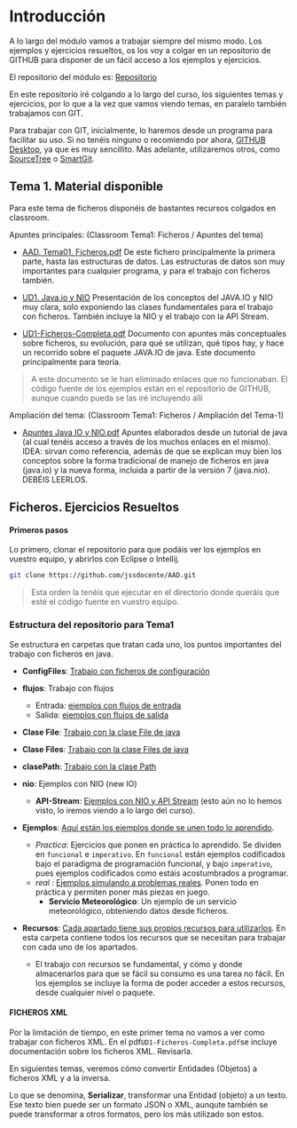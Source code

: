 # Introducción

A lo largo del módulo vamos a trabajar siempre del mismo modo.
Los ejemplos y ejercicios resueltos, os los voy a colgar en un repositorio de GITHUB para disponer de un fácil acceso a los ejemplos y ejercicios.

El repositorio del módulo es:  [Repositorio](https://github.com/jssdocente/AAD/tree/main/Tema1/Tema1_Files)

En este repositorio iré colgando a lo largo del curso, los siguientes temas y ejercicios, por lo que a la vez que vamos viendo temas, en paralelo también trabajamos con GIT.

Para trabajar con GIT, inicialmente, lo haremos desde un programa para facilitar su uso. Si no tenéis ninguno o recomiendo por ahora, [GITHUB Desktop](https://desktop.github.com/), ya que es muy sencillito.
Más adelante, utilizaremos otros, como [SourceTree](https://www.sourcetreeapp.com/) o [SmartGit](https://www.syntevo.com/smartgit/).

## Tema 1. Material disponible

Para este tema de ficheros disponéis de bastantes recursos colgados en classroom.

Apuntes principales: (Classroom Tema1: Ficheros / Apuntes del tema)
 - [AAD. Tema01. Ficheros.pdf](https://drive.google.com/open?id=14QR19HCs0huVhDnDJXhoMQy4baS1z55vNjiFLECne6k)
 De este fichero principalmente la primera parte, hasta las estructuras de datos. Las estructuras de datos son muy importantes para cualquier programa, y para el trabajo con ficheros también.
 - [UD1. Java.io y NIO](https://drive.google.com/open?id=13b6O0JDtKKexTGOf9chiV0_yHTjfkIEk)
 Presentación de los conceptos del JAVA.IO y NIO muy clara, solo exponiendo las clases fundamentales para el trabajo con ficheros. También incluye la NIO y el trabajo con la API Stream.
 
- [UD1-Ficheros-Completa.pdf](https://drive.google.com/open?id=1WbctICiyEJIUXr1Cc2VN5bGeKjXyAU2d)
Documento con apuntes más conceptuales sobre ficheros, su evolución, para qué se utilizan, qué tipos hay, y hace un recorrido sobre el paquete JAVA.IO de java.  Este documento principalmente para teoría. 

> A este documento se le han eliminado enlaces que no funcionaban. El código fuente de los ejemplos están en el repositorio de GITHUB, aunque cuando pueda se las iré incluyendo allí

Ampliación del tema: (Classroom Tema1: Ficheros / Ampliación del Tema-1)
- [Apuntes Java IO y NIO.pdf](https://drive.google.com/open?id=1hqkLWbBooCjv5AKzdVH4S2re3BKXhHQf&authuser=2)
Apuntes elaborados desde un tutorial de java (al cual tenéis acceso a través de los muchos enlaces en el mismo).
IDEA: sirvan como referencia, además de que se explican muy bien los conceptos sobre la forma tradicional de manejo de ficheros en java (java.io) y la nueva forma, incluida a partir de la versión 7 (java.nio).   DEBÉIS LEERLOS.

## Ficheros.  Ejercicios Resueltos

#### Primeros pasos
Lo primero, clonar el repositorio para que podáis ver los ejemplos en vuestro equipo, y abrirlos con Eclipse o Intellij.

```bash
git clone https://github.com/jssdocente/AAD.git
```
> Esta orden la tenéis que ejecutar en el directorio donde queráis que esté el código fuente en vuestro equipo.


### Estructura del repositorio para Tema1

Se estructura en carpetas que tratan cada uno, los puntos importantes del trabajo con ficheros en java. 

-	**ConfigFiles**:   [Trabajo con ficheros de configuración](https://github.com/jssdocente/AAD/tree/main/Tema1/Tema1_Files/src/tema1/ConfigFiles) 
-	**flujos**:  Trabajo con flujos
	- Entrada: [ejemplos con flujos de entrada](https://github.com/jssdocente/AAD/tree/main/Tema1/Tema1_Files/src/tema1/flujos/entrada)
	- Salida: [ejemplos con flujos de salida](https://github.com/jssdocente/AAD/tree/main/Tema1/Tema1_Files/src/tema1/flujos/salida)
 -	**Clase File**:  [Trabajo con la clase File de java](https://github.com/jssdocente/AAD/tree/main/Tema1/Tema1_Files/src/tema1/claseFile)
 -	**Clase Files**: [Trabajo con la clase Files de java](https://github.com/jssdocente/AAD/tree/main/Tema1/Tema1_Files/src/tema1/claseFiles)
 -	**clasePath**:  [Trabajo con la clase Path](https://github.com/jssdocente/AAD/tree/main/Tema1/Tema1_Files/src/tema1/claseFiles)
 -	**nio**:  Ejemplos con NIO (new IO)
	-	**API-Stream**:  [Ejemplos con NIO y API Stream](https://github.com/jssdocente/AAD/tree/main/Tema1/Tema1_Files/src/tema1/nio/apiStream) (esto aún no lo hemos visto, lo iremos viendo a lo largo del curso).
- **Ejemplos**:  [Aquí están los ejemplos donde se unen todo lo aprendido](https://github.com/jssdocente/AAD/blob/main/Tema1/Tema1_Files/src/tema1/_ejemplos).
	- *Practica*:  Ejercicios que ponen en práctica lo aprendido. Se dividen en `funcional` e `imperativo`. En `funcional` están ejemplos codificados bajo el paradigma de programación funcional, y bajo `imperativo`, pues ejemplos codificados como estáis acostumbrados a programar.
	- *real* : [Ejemplos simulando a problemas reales](https://github.com/jssdocente/AAD/blob/main/Tema1/Tema1_Files/src/tema1/_ejemplos/real/). Ponen todo en práctica y permiten poner más piezas en juego.
		- **Servicio Meteorológico**:  Un ejemplo de un servicio meteorológico, obteniendo datos desde ficheros.


- **Recursos**:  [Cada apartado tiene sus propios recursos para utilizarlos](https://github.com/jssdocente/AAD/blob/main/Tema1/Tema1_Files/res/_ejemplos). En esta carpeta contiene todos los recursos que se necesitan para trabajar con cada uno de los apartados.
	 - El trabajo con recursos se fundamental, y cómo y donde almacenarlos para que se fácil su consumo es una tarea no fácil. En los ejemplos se incluye la forma de poder acceder a estos recursos, desde cualquier nivel o paquete.
	 
	 

#### FICHEROS XML

Por la limitación de tiempo, en este primer tema no vamos a ver como trabajar con ficheros XML.
En el pdf`UD1-Ficheros-Completa.pdf`se incluye documentación sobre los ficheros XML. Revisarla.

En siguientes temas, veremos cómo convertir Entidades (Objetos) a ficheros XML y a la inversa.

Lo que se denomina, **Serializar**, transformar una Entidad (objeto) a un texto. Ese texto bien puede ser un formato JSON o XML, aunqute también se puede transformar a otros formatos, pero los más utilizado son estos.   